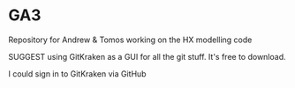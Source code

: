 # GA3
Repository for Andrew &amp; Tomos working on the HX modelling code

SUGGEST using GitKraken as a GUI for all the git stuff. It's free to download.

I could sign in to GitKraken via GitHub
